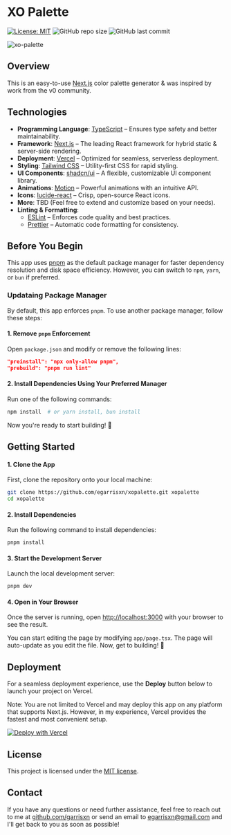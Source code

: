 # **XO Palette**

[![License: MIT](https://img.shields.io/badge/License-MIT-yellow.svg)](https://opensource.org/licenses/MIT) ![GitHub repo size](https://img.shields.io/github/repo-size/egarrisxn/xopalette) ![GitHub last commit](https://img.shields.io/github/last-commit/egarrisxn/xopalette)

![xo-palette](https://github.com/user-attachments/assets/69fe60a9-9ab8-4976-8a01-888b06d8e2c3)

## **Overview**

This is an easy-to-use [Next.js](https://nextjs.org) color palette generator & was inspired by work from the v0 community.

## **Technologies**

- **Programming Language**: [TypeScript](https://www.typescriptlang.org/) – Ensures type safety and better maintainability.
- **Framework**: [Next.js](https://nextjs.org/) – The leading React framework for hybrid static & server-side rendering.
- **Deployment**: [Vercel](https://vercel.com) – Optimized for seamless, serverless deployment.
- **Styling**: [Tailwind CSS](https://tailwindcss.com/) – Utility-first CSS for rapid styling.
- **UI Components**: [shadcn/ui](https://ui.shadcn.com/) – A flexible, customizable UI component library.
- **Animations**: [Motion](https://motion.dev) – Powerful animations with an intuitive API.
- **Icons**: [lucide-react](https://lucide.dev/) – Crisp, open-source React icons.
- **More**: TBD (Feel free to extend and customize based on your needs).
- **Linting & Formatting**:
  - [ESLint](https://eslint.org/) – Enforces code quality and best practices.
  - [Prettier](https://prettier.io/) – Automatic code formatting for consistency.

## **Before You Begin**

This app uses [pnpm](https://pnpm.io) as the default package manager for faster dependency resolution and disk space efficiency. However, you can switch to `npm`, `yarn`, or `bun` if preferred.

### Updataing Package Manager

By default, this app enforces `pnpm`. To use another package manager, follow these steps:

#### 1. Remove `pnpm` Enforcement

Open `package.json` and modify or remove the following lines:

```json
"preinstall": "npx only-allow pnpm",
"prebuild": "pnpm run lint"
```

#### 2. Install Dependencies Using Your Preferred Manager

Run one of the following commands:

```bash
npm install  # or yarn install, bun install
```

Now you're ready to start building! 🚀

## **Getting Started**

#### 1. Clone the App

First, clone the repository onto your local machine:

```bash
git clone https://github.com/egarrisxn/xopalette.git xopalette
cd xopalette
```

#### 2. Install Dependencies

Run the following command to install dependencies:

```bash
pnpm install
```

#### 3. Start the Development Server

Launch the local development server:

```bash
pnpm dev
```

#### 4. Open in Your Browser

Once the server is running, open [http://localhost:3000](http://localhost:3000) with your browser to see the result.

You can start editing the page by modifying `app/page.tsx`. The page will auto-update as you edit the file. Now, get to building! 🚀

## **Deployment**

For a seamless deployment experience, use the **Deploy** button below to launch your project on Vercel.

Note: You are not limited to Vercel and may deploy this app on any platform that supports Next.js. However, in my experience, Vercel provides the fastest and most convenient setup.

[![Deploy with Vercel](https://vercel.com/button)](https://vercel.com/new/clone?repository-url=https%3A%2F%2Fgithub.com%2Fegarrisxn%2Fxopalette)

## **License**

This project is licensed under the [MIT license](https://opensource.org/licenses/MIT).

## **Contact**

If you have any questions or need further assistance, feel free to reach out to me at [github.com/garrisxn](https://github.com/egarrisxn) or send an email to [egarrisxn@gmail.com](mailto:egarrisxn@gmail.com) and I'll get back to you as soon as possible!
